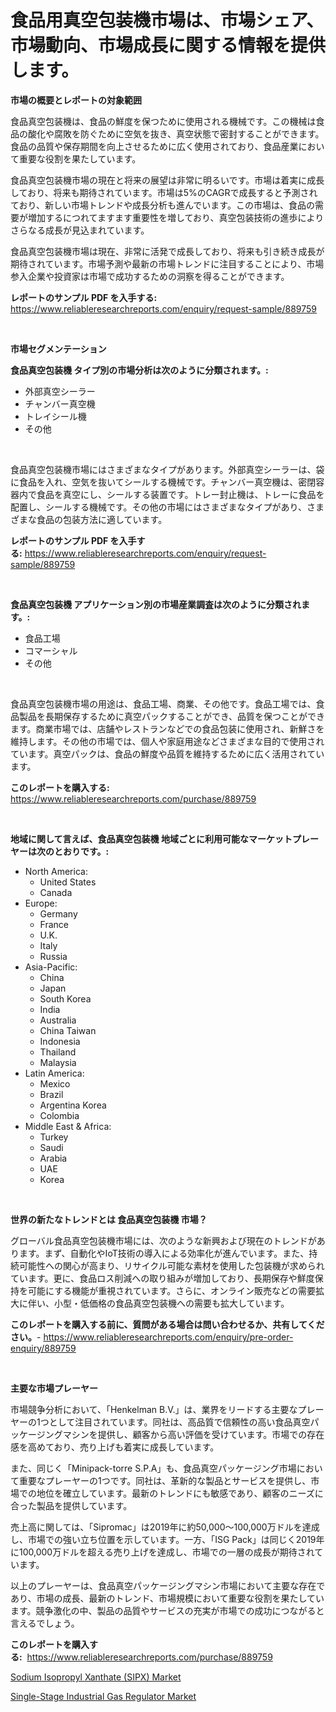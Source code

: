 <p><h1>食品用真空包装機市場は、市場シェア、市場動向、市場成長に関する情報を提供します。</h1></p><p><strong>市場の概要とレポートの対象範囲</strong></p>
<p><p>食品真空包装機は、食品の鮮度を保つために使用される機械です。この機械は食品の酸化や腐敗を防ぐために空気を抜き、真空状態で密封することができます。食品の品質や保存期間を向上させるために広く使用されており、食品産業において重要な役割を果たしています。</p><p>食品真空包装機市場の現在と将来の展望は非常に明るいです。市場は着実に成長しており、将来も期待されています。市場は5%のCAGRで成長すると予測されており、新しい市場トレンドや成長分析も進んでいます。この市場は、食品の需要が増加するにつれてますます重要性を増しており、真空包装技術の進歩によりさらなる成長が見込まれています。</p><p>食品真空包装機市場は現在、非常に活発で成長しており、将来も引き続き成長が期待されています。市場予測や最新の市場トレンドに注目することにより、市場参入企業や投資家は市場で成功するための洞察を得ることができます。</p></p>
<p><strong>レポートのサンプル PDF を入手する:</strong> <a href="https://www.reliableresearchreports.com/enquiry/request-sample/889759">https://www.reliableresearchreports.com/enquiry/request-sample/889759</a></p>
<p>&nbsp;</p>
<p><strong>市場セグメンテーション</strong></p>
<p><strong>食品真空包装機 タイプ別の市場分析は次のように分類されます。:</strong></p>
<p><ul><li>外部真空シーラー</li><li>チャンバー真空機</li><li>トレイシール機</li><li>その他</li></ul></p>
<p>&nbsp;</p>
<p><p>食品真空包装機市場にはさまざまなタイプがあります。外部真空シーラーは、袋に食品を入れ、空気を抜いてシールする機械です。チャンバー真空機は、密閉容器内で食品を真空にし、シールする装置です。トレー封止機は、トレーに食品を配置し、シールする機械です。その他の市場にはさまざまなタイプがあり、さまざまな食品の包装方法に適しています。</p></p>
<p><strong>レポートのサンプル PDF を入手する:</strong>&nbsp;<a href="https://www.reliableresearchreports.com/enquiry/request-sample/889759">https://www.reliableresearchreports.com/enquiry/request-sample/889759</a></p>
<p>&nbsp;</p>
<p><strong> 食品真空包装機 アプリケーション別の市場産業調査は次のように分類されます。:</strong></p>
<p><ul><li>食品工場</li><li>コマーシャル</li><li>その他</li></ul></p>
<p>&nbsp;</p>
<p><p>食品真空包装機市場の用途は、食品工場、商業、その他です。食品工場では、食品製品を長期保存するために真空パックすることができ、品質を保つことができます。商業市場では、店舗やレストランなどでの食品包装に使用され、新鮮さを維持します。その他の市場では、個人や家庭用途などさまざまな目的で使用されています。真空パックは、食品の鮮度や品質を維持するために広く活用されています。</p></p>
<p><strong>このレポートを購入する:</strong>&nbsp; <a href="https://www.reliableresearchreports.com/purchase/889759">https://www.reliableresearchreports.com/purchase/889759</a></p>
<p>&nbsp;</p>
<p><strong>地域に関して言えば、食品真空包装機 地域ごとに利用可能なマーケットプレーヤーは次のとおりです。:</strong></p>
<p><ul>
    <li>
        North America:
        <ul>
            <li>United States</li>
            <li>Canada</li>
        </ul>
    </li>
    <li>
        Europe:
        <ul>
            <li>Germany</li>
            <li>France</li>
            <li>U.K.</li>
            <li>Italy</li>
            <li>Russia</li>
        </ul>
    </li>
    <li>
        Asia-Pacific:
        <ul>
            <li>China</li>
            <li>Japan</li>
            <li>South Korea</li>
            <li>India</li>
            <li>Australia</li>
            <li>China Taiwan</li>
            <li>Indonesia</li>
            <li>Thailand</li>
            <li>Malaysia</li>
        </ul>
    </li>
    <li>
        Latin America:
        <ul>
            <li>Mexico</li>
            <li>Brazil</li>
            <li>Argentina Korea</li>
            <li>Colombia</li>
        </ul>
    </li>
    <li>
        Middle East & Africa:
        <ul>
            <li>Turkey</li>
            <li>Saudi</li>
            <li>Arabia</li>
            <li>UAE</li>
            <li>Korea</li>
        </ul>
    </li>
    </ul></p>
<p>&nbsp;</p>
<p><strong>世界の新たなトレンドとは 食品真空包装機 市場？</strong></p>
<p><p>グローバル食品真空包装機市場には、次のような新興および現在のトレンドがあります。まず、自動化やIoT技術の導入による効率化が進んでいます。また、持続可能性への関心が高まり、リサイクル可能な素材を使用した包装機が求められています。更に、食品ロス削減への取り組みが増加しており、長期保存や鮮度保持を可能にする機能が重視されています。さらに、オンライン販売などの需要拡大に伴い、小型・低価格の食品真空包装機への需要も拡大しています。</p></p>
<p><strong>このレポートを購入する前に、質問がある場合は問い合わせるか、共有してください。</strong>- <a href="https://www.reliableresearchreports.com/enquiry/pre-order-enquiry/889759">https://www.reliableresearchreports.com/enquiry/pre-order-enquiry/889759</a></p>
<p>&nbsp;</p>
<p><strong>主要な市場プレーヤー</strong></p>
<p><p>市場競争分析において、「Henkelman B.V.」は、業界をリードする主要なプレーヤーの1つとして注目されています。同社は、高品質で信頼性の高い食品真空パッケージングマシンを提供し、顧客から高い評価を受けています。市場での存在感を高めており、売り上げも着実に成長しています。</p><p>また、同じく「Minipack-torre S.P.A」も、食品真空パッケージング市場において重要なプレーヤーの1つです。同社は、革新的な製品とサービスを提供し、市場での地位を確立しています。最新のトレンドにも敏感であり、顧客のニーズに合った製品を提供しています。</p><p>売上高に関しては、「Sipromac」は2019年に約50,000〜100,000万ドルを達成し、市場での強い立ち位置を示しています。一方、「ISG Pack」は同じく2019年に100,000万ドルを超える売り上げを達成し、市場での一層の成長が期待されています。</p><p>以上のプレーヤーは、食品真空パッケージングマシン市場において主要な存在であり、市場の成長、最新のトレンド、市場規模において重要な役割を果たしています。競争激化の中、製品の品質やサービスの充実が市場での成功につながると言えるでしょう。</p></p>
<p><strong>このレポートを購入する:</strong>&nbsp;&nbsp;<a href="https://www.reliableresearchreports.com/purchase/889759">https://www.reliableresearchreports.com/purchase/889759</a></p>
<p><p><a href="https://github.com/Hazelklievgspy6vdcsmu106w/Market-Research-Report-List-1/blob/main/sodium-isopropyl-xanthate-sipx-market.md">Sodium Isopropyl Xanthate (SIPX) Market</a></p><p><a href="https://picayune-night-cbd.notion.site/Single-Stage-Industrial-Gas-Regulator-Market-Analysis-and-Market-Size-Global-Industry-Overview-Mar-5dbbcf9c159f4564a123cbbed1a15425">Single-Stage Industrial Gas Regulator Market</a></p></p>